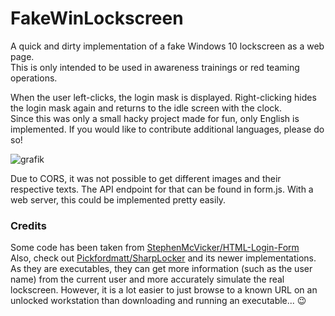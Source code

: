 # FakeWinLockscreen
A quick and dirty implementation of a fake Windows 10 lockscreen as a web page.  
This is only intended to be used in awareness trainings or red teaming operations.

When the user left-clicks, the login mask is displayed. Right-clicking hides the login mask again and returns to the idle screen with the clock.  
Since this was only a small hacky project made for fun, only English is implemented. If you would like to contribute additional languages, please do so!  

![grafik](https://github.com/jannlemm0913/FakeWinLockscreen/assets/37586835/a29e4fe2-51bb-4955-8c33-b038c9c20e16)

Due to CORS, it was not possible to get different images and their respective texts. The API endpoint for that can be found in form.js. With a web server, this could be implemented pretty easily.

### Credits
Some code has been taken from [StephenMcVicker/HTML-Login-Form](https://github.com/StephenMcVicker/HTML-Login-Form)  
Also, check out [Pickfordmatt/SharpLocker](https://github.com/Pickfordmatt/SharpLocker) and its newer implementations. As they are executables, they can get more information (such as the user name) from the current user and more accurately simulate the real lockscreen. However, it is a lot easier to just browse to a known URL on an unlocked workstation than downloading and running an executable... :wink:
